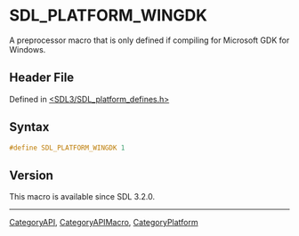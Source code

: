 # SDL_PLATFORM_WINGDK

A preprocessor macro that is only defined if compiling for Microsoft GDK for Windows.

## Header File

Defined in [<SDL3/SDL_platform_defines.h>](https://github.com/libsdl-org/SDL/blob/main/include/SDL3/SDL_platform_defines.h)

## Syntax

```c
#define SDL_PLATFORM_WINGDK 1
```

## Version

This macro is available since SDL 3.2.0.





----
[CategoryAPI](CategoryAPI), [CategoryAPIMacro](CategoryAPIMacro), [CategoryPlatform](CategoryPlatform)

